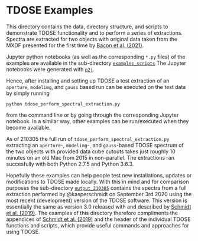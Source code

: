 # TDOSE Examples

This directory contains the data, directory structure, and scripts to demonstrate TDOSE functionality and to perform a series of extractions. Spectra are extracted for two objects with original data taken from the MXDF presented for the first time by [Bacon et al. (2021)](https://ui.adsabs.harvard.edu/abs/2021arXiv210205516B).

Jupyter python notebooks (as well as the corresponding `*.py` files) of the examples are available in the sub-directory [`examples_scripts`](https://github.com/kasperschmidt/TDOSE/tdose_examples/examples_scripts)
The Jupyter notebooks were generated with [`p2j`](https://github.com/remykarem/python2jupyter).

Hence, after installing and setting up TDOSE a test extraction of an `aperture`, `modelimg`, and `gauss` based run can be executed on the test data by simply running
```
python tdose_perform_spectral_extraction.py
```
from the command line or by going through the corresponding Jupyter notebook. In a similar way, other examples can be run/executed when they become available.

As of 210305 the full run of `tdose_perform_spectral_extraction.py` extracting an `aperture`-, `modelimg`-, and `gauss`-based TDOSE spectrum of the two objects with provided data cube cutouts takes just roughly 10 minutes on an old Mac from 2015 in non-parallel. The extractions ran succesfully with both Python 2.7.5 and Python 3.6.3.

Hopefully these examples can help people test new installations, updates or modifications to TDOSE made locally. With this in mind and for comparison purposes the sub-directory [`output_210305`](https://github.com/kasperschmidt/TDOSE/tdose_examples/output_210305/) contains the spectra from a full extraction performed by @kasperschmidt on September 3rd 2020 using the most recent (development) version of the TDOSE software. This version is essentially the same as version 3.0 released with and described by [Schmidt et al. (2019)](http://ui.adsabs.harvard.edu/abs/2019arXiv190605891S). The examples of this directory therefore compliments the appendices of [Schmidt et al. (2019)](http://ui.adsabs.harvard.edu/abs/2019arXiv190605891S) and the header of the individual TDOSE functions and scripts, which provide useful commands and approaches for using TDOSE.

